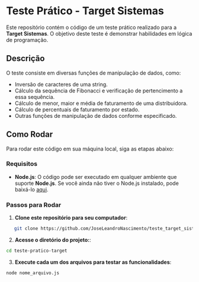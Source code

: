 # Teste Prático - Target Sistemas

Este repositório contém o código de um teste prático realizado para a **Target Sistemas**. O objetivo deste teste é demonstrar habilidades em lógica de programação.

## Descrição

O teste consiste em diversas funções de manipulação de dados, como:
- Inversão de caracteres de uma string.
- Cálculo da sequência de Fibonacci e verificação de pertencimento a essa sequência.
- Cálculo de menor, maior e média de faturamento de uma distribuidora.
- Cálculo de percentuais de faturamento por estado.
- Outras funções de manipulação de dados conforme especificado.


## Como Rodar

Para rodar este código em sua máquina local, siga as etapas abaixo:

### Requisitos

- **Node.js**: O código pode ser executado em qualquer ambiente que suporte **Node.js**. Se você ainda não tiver o Node.js instalado, pode baixá-lo [aqui](https://nodejs.org/).

### Passos para Rodar

1. **Clone este repositório para seu computador**:

```bash
   git clone https://github.com/JoseLeandroNascimento/teste_target_sistemas

   ```

2. **Acesse o diretório do projeto:**:

  ```bash
  cd teste-pratico-target

  ```


3. **Execute cada um dos arquivos para testar as funcionalidades**:

  ```bash
  node nome_arquivo.js

  ```





